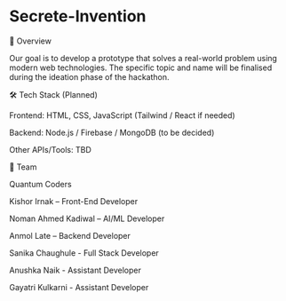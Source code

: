 # Secrete-Invention
📌 Overview

Our goal is to develop a prototype that solves a real-world problem using modern web technologies. The specific topic and name will be finalised during the ideation phase of the hackathon.

🛠️ Tech Stack (Planned)

Frontend: HTML, CSS, JavaScript (Tailwind / React if needed)

Backend: Node.js / Firebase / MongoDB (to be decided)

Other APIs/Tools: TBD



🙌 Team

Quantum Coders

Kishor Irnak – Front-End Developer

Noman Ahmed Kadiwal – AI/ML Developer

Anmol Late – Backend Developer

Sanika Chaughule - Full Stack Developer

Anushka Naik - Assistant Developer

Gayatri Kulkarni - Assistant Developer
